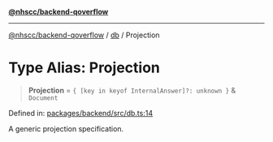 [**@nhscc/backend-qoverflow**](../../README.md)

***

[@nhscc/backend-qoverflow](../../README.md) / [db](../README.md) / Projection

# Type Alias: Projection

> **Projection** = `{ [key in keyof InternalAnswer]?: unknown }` & `Document`

Defined in: [packages/backend/src/db.ts:14](https://github.com/nhscc/qoverflow.api.hscc.bdpa.org/blob/7f72ded3e1b4a649a6466e0d002164176291fadc/packages/backend/src/db.ts#L14)

A generic projection specification.
